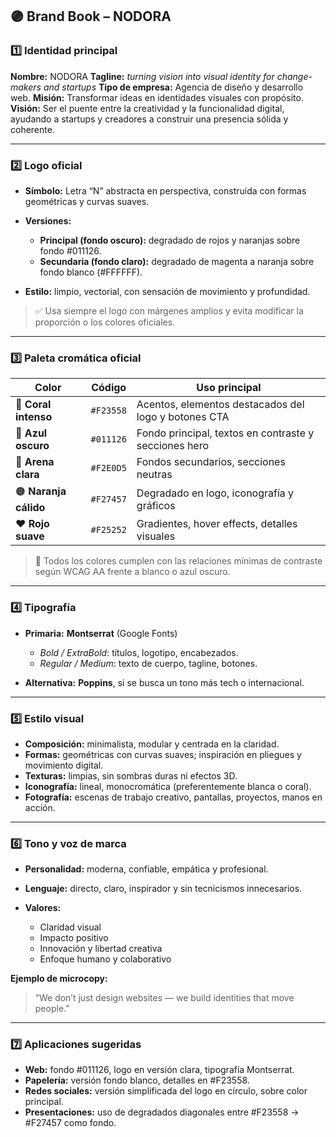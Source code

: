 ## 🟣 **Brand Book – NODORA**

### 1️⃣ Identidad principal

**Nombre:** NODORA
**Tagline:** *turning vision into visual identity for change-makers and startups*
**Tipo de empresa:** Agencia de diseño y desarrollo web.
**Misión:** Transformar ideas en identidades visuales con propósito.
**Visión:** Ser el puente entre la creatividad y la funcionalidad digital, ayudando a startups y creadores a construir una presencia sólida y coherente.

---

### 2️⃣ Logo oficial

* **Símbolo:** Letra “N” abstracta en perspectiva, construida con formas geométricas y curvas suaves.
* **Versiones:**

  * **Principal (fondo oscuro):** degradado de rojos y naranjas sobre fondo #011126.
  * **Secundaria (fondo claro):** degradado de magenta a naranja sobre fondo blanco (#FFFFFF).
* **Estilo:** limpio, vectorial, con sensación de movimiento y profundidad.

> ✅ Usa siempre el logo con márgenes amplios y evita modificar la proporción o los colores oficiales.

---

### 3️⃣ Paleta cromática oficial

| Color                 | Código    | Uso principal                                         |
| --------------------- | --------- | ----------------------------------------------------- |
| 🔴 **Coral intenso**  | `#F23558` | Acentos, elementos destacados del logo y botones CTA  |
| 🔵 **Azul oscuro**    | `#011126` | Fondo principal, textos en contraste y secciones hero |
| 🩶 **Arena clara**    | `#F2E0D5` | Fondos secundarios, secciones neutras                 |
| 🟠 **Naranja cálido** | `#F27457` | Degradado en logo, iconografía y gráficos             |
| ❤️ **Rojo suave**     | `#F25252` | Gradientes, hover effects, detalles visuales          |

> 🎨 Todos los colores cumplen con las relaciones mínimas de contraste según WCAG AA frente a blanco o azul oscuro.

---

### 4️⃣ Tipografía

* **Primaria:** **Montserrat** (Google Fonts)

  * *Bold / ExtraBold*: títulos, logotipo, encabezados.
  * *Regular / Medium*: texto de cuerpo, tagline, botones.
* **Alternativa:** **Poppins**, si se busca un tono más tech o internacional.

---

### 5️⃣ Estilo visual

* **Composición:** minimalista, modular y centrada en la claridad.
* **Formas:** geométricas con curvas suaves; inspiración en pliegues y movimiento digital.
* **Texturas:** limpias, sin sombras duras ni efectos 3D.
* **Iconografía:** lineal, monocromática (preferentemente blanca o coral).
* **Fotografía:** escenas de trabajo creativo, pantallas, proyectos, manos en acción.

---

### 6️⃣ Tono y voz de marca

* **Personalidad:** moderna, confiable, empática y profesional.
* **Lenguaje:** directo, claro, inspirador y sin tecnicismos innecesarios.
* **Valores:**

  * Claridad visual
  * Impacto positivo
  * Innovación y libertad creativa
  * Enfoque humano y colaborativo

**Ejemplo de microcopy:**

> “We don’t just design websites — we build identities that move people.”

---

### 7️⃣ Aplicaciones sugeridas

* **Web:** fondo #011126, logo en versión clara, tipografía Montserrat.
* **Papelería:** versión fondo blanco, detalles en #F23558.
* **Redes sociales:** versión simplificada del logo en círculo, sobre color principal.
* **Presentaciones:** uso de degradados diagonales entre #F23558 → #F27457 como fondo.